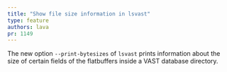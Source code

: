 ```yaml
---
title: "Show file size information in lsvast"
type: feature
authors: lava
pr: 1149
---
```


The new option `--print-bytesizes` of `lsvast` prints information about the size
of certain fields of the flatbuffers inside a VAST database directory.
